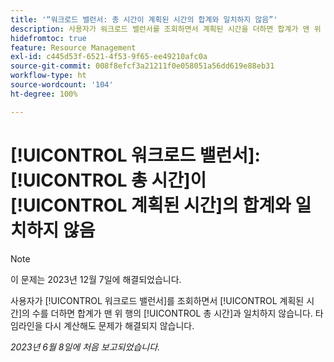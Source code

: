 ```yaml
---
title: '“워크로드 밸런서: 총 시간이 계획된 시간의 합계와 일치하지 않음”'
description: 사용자가 워크로드 밸런서를 조회하면서 계획된 시간을 더하면 합계가 맨 위 행의 총 시간과 일치하지 않습니다. 타임라인을 다시 계산해도 문제가 해결되지 않습니다.
hidefromtoc: true
feature: Resource Management
exl-id: c445d53f-6521-4f53-9f65-ee49210afc0a
source-git-commit: 008f8efcf3a21211f0e058051a56dd619e88eb31
workflow-type: ht
source-wordcount: '104'
ht-degree: 100%

---
```


# [!UICONTROL 워크로드 밸런서]: [!UICONTROL 총 시간]이 [!UICONTROL 계획된 시간]의 합계와 일치하지 않음

>[!NOTE]
>
>이 문제는 2023년 12월 7일에 해결되었습니다.

사용자가 [!UICONTROL 워크로드 밸런서]를 조회하면서 [!UICONTROL 계획된 시간]의 수를 더하면 합계가 맨 위 행의 [!UICONTROL 총 시간]과 일치하지 않습니다. 타임라인을 다시 계산해도 문제가 해결되지 않습니다.

_2023년 6월 8일에 처음 보고되었습니다._
